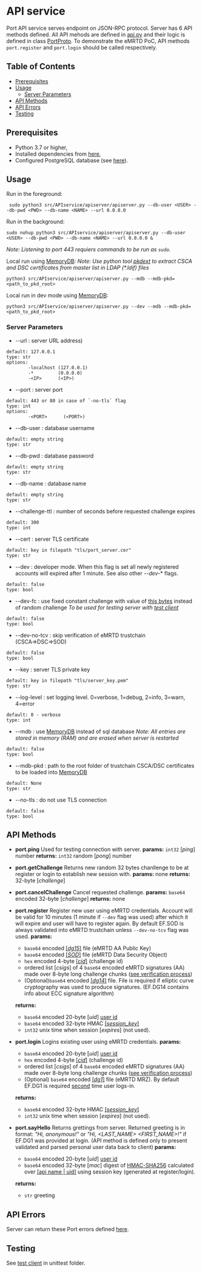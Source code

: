 # API service
Port API service serves endpoint on JSON-RPC protocol.
Server has 6 API methods defined.
All API mehods are defined in [api.py](https://github.com/ZeroPass/port-py-server/blob/18e134e9316bf3888ae5e51ce4cf46468e832f44/src/APIservice/api.py#L56-L172) and their logic is defined in class [PortProto](https://github.com/ZeroPass/port-py-server/blob/66b2ea724ec9a515d07298eed828c6849ec1cbbc/src/APIservice/proto/proto.py#L65-L438).
 To demonstrate the eMRTD PoC, API methods `port.register` and `port.login` should be called respectively.

## Table of Contents
- [Prerequisites](#prerequisites)
- [Usage](#usage)
  + [Server Parameters](#server-parameters)
- [API Methods](#api-methods)
- [API Errors](#api-errors)
- [Testing](#testing)

## Prerequisites
* Python 3.7 or higher,
* Installed dependencies from [here](../../../../../port-py-server#prerequisites),
* Configured PostgreSQL database (see [here](../../../../../port-py-server#configure-postgresql-database)).

## Usage
Run in the foreground:
```
 sudo python3 src/APIservice/apiserver/apiserver.py --db-user <USER> --db-pwd <PWD> --db-name <NAME> --url 0.0.0.0
```

Run in the background:
```
sudo nohup python3 src/APIservice/apiserver/apiserver.py --db-user <USER> --db-pwd <PWD> --db-name <NAME> --url 0.0.0.0 &
```
*Note: Listening to port 443 requiers commands to be run as `sudo`.*


Local run using [MemoryDB](https://github.com/ZeroPass/port-py-server/blob/ddcc6073d298cb1a4e0d99195d928a9dce0f78e5/src/APIservice/proto/db.py#L262-L375):
*Note: Use python tool [pkdext](https://github.com/ZeroPass/PassID-documntation-and-tools/tree/master/tools/pkdext) to extract CSCA and DSC certificates from master list in LDAP (\*.ldif) files*
```
python3 src/APIservice/apiserver/apiserver.py --mdb --mdb-pkd=<path_to_pkd_root>
```

Local run in dev mode using [MemoryDB](https://github.com/ZeroPass/port-py-server/blob/ddcc6073d298cb1a4e0d99195d928a9dce0f78e5/src/APIservice/proto/db.py#L262-L375):
```
python3 src/APIservice/apiserver/apiserver.py --dev --mdb --mdb-pkd=<path_to_pkd_root>
```

### Server Parameters

* --url : server URL address)
```
default: 127.0.0.1
type: str
options:
        -localhost (127.0.0.1)
        -*         (0.0.0.0)
        -<IP>      (<IP>)
```

* --port : server port
```
default: 443 or 80 in case of `-no-tls` flag
type: int
options:
        -<PORT>      (<PORT>)
```

* --db-user : database username
```
default: empty string
type: str
```

* --db-pwd : database password
```
default: empty string
type: str
```

* --db-name : database name
```
default: empty string
type: str
```



* --challenge-ttl : number of seconds before requested challenge expires
```
default: 300
type: int
```

* --cert : server TLS certificate
```
default: key in filepath "tls/port_server.cer"
type: str
```

* --dev : developer mode. When this flag is set all newly registered accounts will expired after 1 minute.
See also other *--dev-** flags.
```
default: false
type: bool
```

* --dev-fc : use fixed constant challenge with value of [this bytes](https://github.com/ZeroPass/port-py-server/blob/master/src/APIservice/apiserver/apiserver.py#L26) instead of random challenge
*To be used for testing server with [test client](https://github.com/ZeroPass/port-py-server/blob/master/src/APIservice/unittest/test_client.py)*
```
default: false
type: bool
```

* --dev-no-tcv : skip verification of eMRTD trustchain (CSCA=>DSC=>SOD)
```
default: false
type: bool
```

* --key : server TLS private key
```
default: key in filepath "tls/server_key.pem"
type: str
```

* --log-level : set logging level. 0=verbose, 1=debug, 2=info, 3=warn, 4=error
```
default: 0 - verbose
type: int
```

* --mdb : use [MemoryDB](https://github.com/ZeroPass/port-py-server/blob/ddcc6073d298cb1a4e0d99195d928a9dce0f78e5/src/APIservice/proto/db.py#L262-L375) instead of sql database
*Note: All entries are stored in memory (RAM) and are erased when server is restarted*
```
default: false
type: bool
```

* --mdb-pkd : path to the root folder of trustchain CSCA/DSC certificates to be loaded into [MemoryDB](https://github.com/ZeroPass/port-py-server/blob/ddcc6073d298cb1a4e0d99195d928a9dce0f78e5/src/APIservice/proto/db.py#L262-L375)
```
default: None
type: str
```

* --no-tls : do not use TLS connection
```
default: false
type: bool
```
## API Methods
* **port.ping**
  Used for testing connection with server.
  **params:** `int32` [*ping*] number
  **returns:** `int32` random [*pong*] number

* **port.getChallenge**
  Returns new random 32 bytes chanllenge to be at register or login to establish new session with.
  **params:** none
  **returns:** 32-byte [*challenge*]

* **port.cancelChallenge**
  Cancel requested challenge.
  **params:** `base64` encoded 32-byte [*challenge*]
  **returns:** none

* **port.register**
  Register new user using eMRTD credentials. Account will be valid for 10 minutes (1 minute if `--dev` flag was used) after which it will expire and user will have to register again.
  By default EF.SOD is always validated into eMRTD trustchain unless `--dev-no-tcv` flag was used.
  **params:**
    * `base64` encoded [[*dg15*]](https://github.com/ZeroPass/port-py-server/blob/a87cb5cc55c160a9ca80583ecb6099d7a6e57660/src/pymrtd/ef/dg.py#L189-L203) file (eMRTD AA Public Key)
    * `base64` encoded [[*SOD*]](https://github.com/ZeroPass/port-py-server/blob/a87cb5cc55c160a9ca80583ecb6099d7a6e57660/src/pymrtd/ef/sod.py#L135-L195) file (eMRTD Data Security Object)
    * `hex` encoded 4-byte [[*cid*]](https://github.com/ZeroPass/port-py-server/blob/master/src/APIservice/proto/challenge.py#L12-L37) (challenge id)
    * ordered list [*csigs*] of 4 `base64` encoded eMRTD signatures (AA) made over 8-byte long challenge chunks ([see verification process](https://github.com/ZeroPass/port-py-server/blob/5800f368b03de6bf8d2ee9d26ba974ff3284b215/src/APIservice/proto/proto.py#L244-L249))
    * (Optional)`base64` encoded [[*dg14*]](https://github.com/ZeroPass/port-py-server/blob/a87cb5cc55c160a9ca80583ecb6099d7a6e57660/src/pymrtd/ef/dg.py#L161-L185) file.
    File is required if elliptic curve cryptography was used to produce signatures. (EF.DG14 contains info about ECC signature algorithm)

  **returns:**
    * `base64` encoded 20-byte [*uid*] [user id](https://github.com/ZeroPass/port-py-server/blob/a87cb5cc55c160a9ca80583ecb6099d7a6e57660/src/APIservice/proto/user.py#L10-L39)
    * `base64` encoded 32-byte HMAC [[*session_key*]](https://github.com/ZeroPass/port-py-server/blob/23af931ab1ef8fdc0c2d948c1fd4a14a71d7beba/src/APIservice/proto/session.py#L12-L43)
    * `int32` unix time when session [*expires*] (not used).

 * **port.login**
  Logins existing user using eMRTD credentials.
  **params:**
    * `base64` encoded 20-byte [*uid*] [user id](https://github.com/ZeroPass/port-py-server/blob/a87cb5cc55c160a9ca80583ecb6099d7a6e57660/src/APIservice/proto/user.py#L10-L39)
    * `hex` encoded 4-byte [[*cid*]](https://github.com/ZeroPass/port-py-server/blob/master/src/APIservice/proto/challenge.py#L12-L37) (challenge id)
    * ordered list [*csigs*] of 4 `base64` encoded eMRTD signatures (AA) made over 8-byte long challenge chunks ([see verification process](https://github.com/ZeroPass/port-py-server/blob/5800f368b03de6bf8d2ee9d26ba974ff3284b215/src/APIservice/proto/proto.py#L244-L249))
    * (Optional) `base64` encoded [[*dg1*]](https://github.com/ZeroPass/port-py-server/blob/a87cb5cc55c160a9ca80583ecb6099d7a6e57660/src/pymrtd/ef/dg.py#L148-L158) file (eMRTD MRZ).
    By default EF.DG1 is required [second](https://github.com/ZeroPass/port-py-server/blob/66b2ea724ec9a515d07298eed828c6849ec1cbbc/src/APIservice/proto/proto.py#L155-L159) time user logs-in.

   **returns:**
    * `base64` encoded 32-byte HMAC [[*session_key*]](https://github.com/ZeroPass/port-py-server/blob/23af931ab1ef8fdc0c2d948c1fd4a14a71d7beba/src/APIservice/proto/session.py#L12-L43)
    * `int32` unix time when session [*expires*] (not used).

* **port.sayHello**
  Returns grettings from server. Returned greeting is in format: *"Hi, anonymous!"* or
  *"Hi, <LAST_NAME> <FIRST_NAME>!"* if EF.DG1 was provided at login.
  (API method is defined only to present validated and parsed personal user data back to client)
  **params:**
    * `base64` encoded 20-byte [*uid*] [user id](https://github.com/ZeroPass/port-py-server/blob/a87cb5cc55c160a9ca80583ecb6099d7a6e57660/src/APIservice/proto/user.py#L10-L39)
    *  `base64` encoded 32-byte [*mac*] digest of [HMAC-SHA256](https://github.com/ZeroPass/port-py-server/blob/66b2ea724ec9a515d07298eed828c6849ec1cbbc/src/APIservice/proto/session.py#L63-L69) calculated over [[api name | uid]](https://github.com/ZeroPass/port-py-server/blob/master/src/APIservice/proto/proto.py#L206) using session key (generated at register/login).

   **returns:**
    * `str` greeting

## API Errors
Server can return these Port errors defined [here](https://github.com/ZeroPass/port-py-server/blob/master/src/APIservice/proto/proto.py#L21-L62).

## Testing
See [test client](unittest) in unittest folder.
